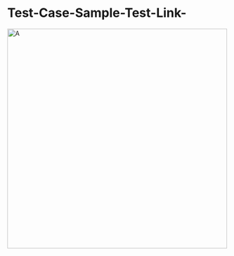 # Test-Case-Sample-Test-Link-

<img width="500" alt="A" src="https://github.com/IoanaVasarhelyi99/Test-Case-Sample-Test-Link-/assets/135469580/23331763-5110-422f-89f0-c5c95296f3d0">
